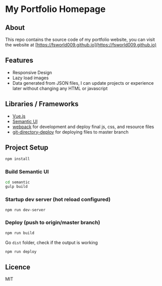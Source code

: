 # My Portfolio Homepage

## About
This repo contains the source code of my portfolio website, you can visit the website at [https://fsworld009.github.io](https://fsworld009.github.io)

## Features
- Responsive Design
- Lazy load images
- Data generated from JSON files, I can update projects or experience later without changing any HTML or javascript

## Libraries / Frameworks
- [Vue.js](https://vuejs.org)
- [Semantic UI](https://semantic-ui.com/)
- [webpack](https://webpack.js.org/) for development and deploy final js, css, and resource files
- [git-directory-deploy](https://github.com/X1011/git-directory-deploy) for deploying files to master branch


## Project Setup
```bash
npm install
```
### Build Semantic UI
```bash
cd semantic
gulp build
```

### Startup dev server (hot reload configured)
```bash
npm run dev-server
```

### Deploy (push to origin/master branch)
```bash
npm run build
```
Go `dist` folder, check if the output is working

```bash
npm run deploy
```

## Licence
MIT